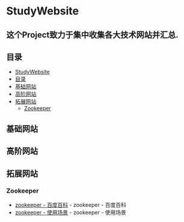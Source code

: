 # StudyWebsite
这个Project致力于集中收集各大技术网站并汇总.
----

## 目录

- [StudyWebsite](#StudyWebsite)
- [目录](#目录)
- [基础网站](#基础网站)
- [高阶网站](#高阶网站)
- [拓展网站](#拓展网站)
  - [Zookeeper](#Zookeeper)
 
 ## 基础网站
 
 
 ## 高阶网站
 
 
 ## 拓展网站
 
 
 ### Zookeeper
 * [zookeeper - 百度百科](https://baike.baidu.com/item/zookeeper/4836397?fr=aladdin) - zookeeper - 百度百科
 * [zookeeper - 使用场景](https://www.cnblogs.com/lingboweifu/p/11897169.html) - zookeeper - 使用场景


